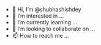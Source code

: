 - 👋 Hi, I’m @shubhashishdey
- 👀 I’m interested in ...
- 🌱 I’m currently learning ...
- 💞️ I’m looking to collaborate on ...
- 📫 How to reach me ...

<!---
shubhashishdey/shubhashishdey is a ✨ special ✨ repository because its `README.md` (this file) appears on your GitHub profile.
You can click the Preview link to take a look at your changes.
--->
